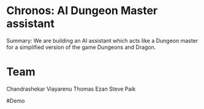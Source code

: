 # Chronos: AI Dungeon Master assistant

Summary: We are building an AI assistant which acts like a Dungeon master for a simplified version of the game Dungeons and Dragon. 


# Team
Chandrashekar Viayarenu
Thomas Ezan
Steve Paik


#Demo
